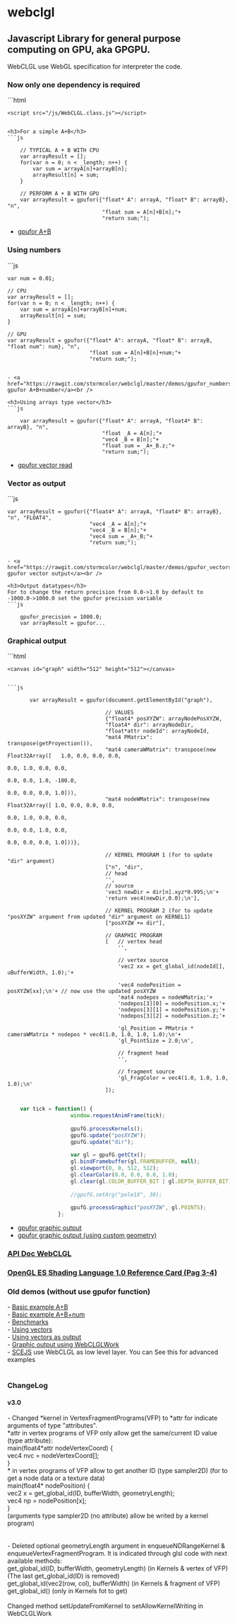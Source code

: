 webclgl
=======
<h2>Javascript Library for general purpose computing on GPU, aka GPGPU.</h2>
WebCLGL use WebGL specification for interpreter the code.<br />

<h3>Now only one dependency is required</h3>
```html

    <script src="/js/WebCLGL.class.js"></script>
```

<h3>For a simple A+B</h3>
```js

    // TYPICAL A + B WITH CPU
    var arrayResult = [];
    for(var n = 0; n < _length; n++) {
        var sum = arrayA[n]+arrayB[n];
        arrayResult[n] = sum;
    }

    // PERFORM A + B WITH GPU
    var arrayResult = gpufor({"float* A": arrayA, "float* B": arrayB}, "n",
                              "float sum = A[n]+B[n];"+
                              "return sum;");
```

- <a href="https://rawgit.com/stormcolor/webclgl/master/demos/gpufor/index.html"> gpufor A+B</a><br />

<h3>Using numbers</h3>
```js

    var num = 0.01;

    // CPU
    var arrayResult = [];
    for(var n = 0; n < _length; n++) {
        var sum = arrayA[n]+arrayB[n]+num;
        arrayResult[n] = sum;
    }

    // GPU
    var arrayResult = gpufor({"float* A": arrayA, "float* B": arrayB, "float num": num}, "n",
                              "float sum = A[n]+B[n]+num;"+
                              "return sum;");
```

- <a href="https://rawgit.com/stormcolor/webclgl/master/demos/gpufor_numbers/index.html"> gpufor A+B+number</a><br />

<h3>Using arrays type vector</h3>
```js

    var arrayResult = gpufor({"float* A": arrayA, "float4* B": arrayB}, "n",
                              "float _A = A[n];"+
                              "vec4 _B = B[n];"+
                              "float sum = _A+_B.z;"+
                              "return sum;");
```

- <a href="https://rawgit.com/stormcolor/webclgl/master/demos/gpufor_vectors/index.html"> gpufor vector read</a><br />

<h3>Vector as output</h3>
```js

    var arrayResult = gpufor({"float4* A": arrayA, "float4* B": arrayB}, "n", "FLOAT4",
                              "vec4 _A = A[n];"+
                              "vec4 _B = B[n];"+
                              "vec4 sum = _A+_B;"+
                              "return sum;");
```

- <a href="https://rawgit.com/stormcolor/webclgl/master/demos/gpufor_vectors_output/index.html"> gpufor vector output</a><br />

<h3>Output datatypes</h3>
For to change the return precision from 0.0->1.0 by default to -1000.0->1000.0 set the gpufor precision variable
```js

    gpufor_precision = 1000.0;
    var arrayResult = gpufor...
```


<h3>Graphical output</h3>
```html

    <canvas id="graph" width="512" height="512"></canvas>
``` 

```js
   
       var arrayResult = gpufor(document.getElementById("graph"),
       
                               // VALUES
                               {"float4* posXYZW": arrayNodePosXYZW,
                               "float4* dir": arrayNodeDir,
                               "float*attr nodeId": arrayNodeId,
                               "mat4 PMatrix": transpose(getProyection()),
                               "mat4 cameraWMatrix": transpose(new Float32Array([	1.0, 0.0, 0.0, 0.0,
                                                                                   0.0, 1.0, 0.0, 0.0,
                                                                                   0.0, 0.0, 1.0, -100.0,
                                                                                   0.0, 0.0, 0.0, 1.0])),
                               "mat4 nodeWMatrix": transpose(new Float32Array([	1.0, 0.0, 0.0, 0.0,
                                                                                   0.0, 1.0, 0.0, 0.0,
                                                                                   0.0, 0.0, 1.0, 0.0,
                                                                                   0.0, 0.0, 0.0, 1.0]))},
                           
                               // KERNEL PROGRAM 1 (for to update "dir" argument)
                               ["n", "dir",
                               // head
                               '',
                               // source
                               'vec3 newDir = dir[n].xyz*0.995;\n'+
                               'return vec4(newDir,0.0);\n'],
                           
                               // KERNEL PROGRAM 2 (for to update "posXYZW" argument from updated "dir" argument on KERNEL1)
                               ["posXYZW += dir"],
                           
                               // GRAPHIC PROGRAM
                               [   // vertex head
                                   '',
                           
                                   // vertex source
                                   'vec2 xx = get_global_id(nodeId[], uBufferWidth, 1.0);'+
                           
                                   'vec4 nodePosition = posXYZW[xx];\n'+ // now use the updated posXYZW
                                   'mat4 nodepos = nodeWMatrix;'+
                                   'nodepos[3][0] = nodePosition.x;'+
                                   'nodepos[3][1] = nodePosition.y;'+
                                   'nodepos[3][2] = nodePosition.z;'+
                           
                                   'gl_Position = PMatrix * cameraWMatrix * nodepos * vec4(1.0, 1.0, 1.0, 1.0);\n'+
                                   'gl_PointSize = 2.0;\n',
                           
                                   // fragment head
                                   '',
                           
                                   // fragment source
                                   'gl_FragColor = vec4(1.0, 1.0, 1.0, 1.0);\n'
                               ]);
```
```js

    var tick = function() {
                    window.requestAnimFrame(tick);
    
                    gpufG.processKernels();
                    gpufG.update("posXYZW");
                    gpufG.update("dir");
    
                    var gl = gpufG.getCtx();
                    gl.bindFramebuffer(gl.FRAMEBUFFER, null);
                    gl.viewport(0, 0, 512, 512);
                    gl.clearColor(0.0, 0.0, 0.0, 1.0);
                    gl.clear(gl.COLOR_BUFFER_BIT | gl.DEPTH_BUFFER_BIT);  
    
                    //gpufG.setArg("pole1X", 30);
    
                    gpufG.processGraphic("posXYZW", gl.POINTS);
                };
```

- <a href="https://rawgit.com/stormcolor/webclgl/master/demos/gpufor_graphics/index.html"> gpufor graphic output</a><br />
- <a href="https://rawgit.com/stormcolor/webclgl/master/demos/gpufor_graphics_geometry/index.html"> gpufor graphic output (using custom geometry)</a><br />




<h3><a href="https://rawgit.com/stormcolor/webclgl/master/APIdoc/APIdoc/WebCLGLFor.html">API Doc WebCLGL</a></h3>
<h3><a href="http://www.khronos.org/files/webgl/webgl-reference-card-1_0.pdf">OpenGL ES Shading Language 1.0 Reference Card (Pag 3-4)</a></h3>

<h3>Old demos (without use gpufor function)</h3>
- <a href="https://rawgit.com/stormcolor/webclgl/master/demos/basic_sum_AB/index.html"> Basic example A+B</a><br />
- <a href="https://rawgit.com/stormcolor/webclgl/master/demos/basic_sum_AB_and_number/index.html"> Basic example A+B+num</a><br />
- <a href="https://rawgit.com/stormcolor/webclgl/master/demos/benchmarks/index.html"> Benchmarks</a><br />
- <a href="https://rawgit.com/stormcolor/webclgl/master/demos/using_vectors/index.html"> Using vectors</a><br />
- <a href="https://rawgit.com/stormcolor/webclgl/master/demos/using_vectors_as_output/index.html"> Using vectors as output</a><br />
- <a href="https://rawgit.com/stormcolor/webclgl/master/demos/WebCLGLWork_3D_graphics/index.html"> Graphic output using WebCLGLWork</a> <br />
- <a href="https://github.com/stormcolor/SCEJS"> SCEJS</a> use WebCLGL as low level layer. You can See this for advanced examples


<br />
<br />
<h3>ChangeLog</h3>
<h4>v3.0</h4>
- Changed *kernel in VertexFragmentPrograms(VFP) to *attr for indicate arguments of type "attributes". <br />
*attr in vertex programs of VFP only allow get the same/current ID value (type attribute): <br />
main(float4*attr nodeVertexCoord) { <br />
    vec4 nvc = nodeVertexCoord[]; <br />
} <br />
* in vertex programs of VFP allow to get another ID (type sampler2D) (for to get a node data or a texture data) <br />
main(float4* nodePosition) { <br />
    vec2 x = get_global_id(ID, bufferWidth, geometryLength); <br />
    vec4 np = nodePosition[x]; <br />
} <br />
(arguments type sampler2D (no attribute) allow be writed by a kernel program) <br />
 <br />
 <br />
- Deleted optional geometryLength argument in enqueueNDRangeKernel & enqueueVertexFragmentProgram. It is indicated through glsl code with next available methods: <br />
get_global_id(ID, bufferWidth, geometryLength) (in Kernels & vertex of VFP) (The last get_global_id(ID) is removed) <br />
get_global_id(vec2(row, col), bufferWidth) (in Kernels & fragment of VFP) <br />
get_global_id() (only in Kernels fot to get) <br />
 <br />
Changed method setUpdateFromKernel to setAllowKernelWriting in WebCLGLWork <br />

